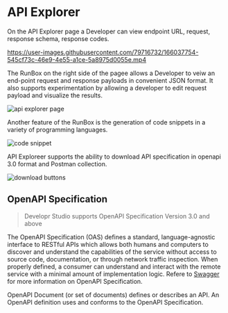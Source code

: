 # API Explorer

On the API Explorer page a Developer can view endpoint URL, request, response schema, response codes.

https://user-images.githubusercontent.com/79716732/166037754-545cf73c-46e9-4e55-a1ce-5a8975d0055e.mp4



The RunBox on the right side of the pagee allows a Developer to veiw an end-point request and response payloads in convenient JSON format. 
It also supports experimentation by allowing a developer to edit request payload and visualize the results.



![api explorer page](https://github.com/Fiserv/tenants-doc/blob/main/images/api-explorer-page.png)



Another feature of the RunBox is the generation of code snippets in a variety of programming languages.

![code snippet](https://github.com/Fiserv/tenants-doc/blob/main/images/code-snippet-lang-selection.png)



API Exploreer supports the ability to download API specification in openapi 3.0 format and Postman collection.

![download buttons](https://github.com/Fiserv/tenants-doc/blob/main/images/download-buttons.png)


## OpenAPI Specification

> Developr Studio supports OpenAPI Specification Version 3.0 and above

The OpenAPI Specification (OAS) defines a standard, language-agnostic interface to RESTful APIs which allows both humans and computers to discover and understand the capabilities of the service without access to source code, documentation, or through network traffic inspection. When properly defined, a consumer can understand and interact with the remote service with a minimal amount of implementation logic. 
Refere to [Swagger](https://swagger.io/specification/) for more information on OpenAPI Specification.


OpenAPI Document (or set of documents) defines or describes an API. An OpenAPI definition uses and conforms to the OpenAPI Specification.


